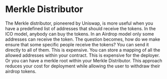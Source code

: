 # Merkle Distributor

The Merkle distributor, pioneered by Uniswap, is more useful when you have a predefined list of addresses that should receive the tokens.
In the ICO model, anybody can buy the tokens. In an Airdrop model only some addresses can receive the token. The question becomes, how do we make ensure that some specific people receive the tokens?
You can send it directly to all of them. This is expensive. You can store a mapping of all the allowed addresses within your contract.
This is expensive for the deployer. Or you can have a merkle root within your Merkle Distributor. This approach reduces your cost for deployment while allowing the user to withdraw their airdrop tokens.